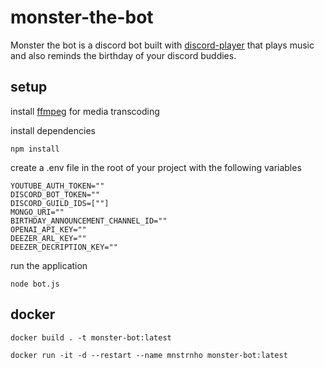 # monster-the-bot

Monster the bot is a discord bot built with [discord-player](https://discord-player.js.org/) that plays music and also reminds the birthday of your discord buddies.

## setup

install [ffmpeg](https://ffmpeg.org/) for media transcoding

install dependencies

```
npm install
```

create a .env file in the root of your project with the following variables

```
YOUTUBE_AUTH_TOKEN=""
DISCORD_BOT_TOKEN=""
DISCORD_GUILD_IDS=[""]
MONGO_URI=""
BIRTHDAY_ANNOUNCEMENT_CHANNEL_ID=""
OPENAI_API_KEY=""
DEEZER_ARL_KEY=""
DEEZER_DECRIPTION_KEY=""
```

run the application

```
node bot.js
```

## docker

```
docker build . -t monster-bot:latest

docker run -it -d --restart --name mnstrnho monster-bot:latest
```
